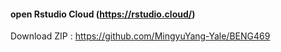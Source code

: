 
#### open Rstudio Cloud (https://rstudio.cloud/)
Download ZIP : https://github.com/MingyuYang-Yale/BENG469
